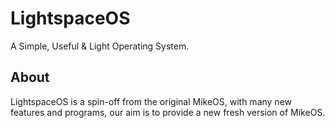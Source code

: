 # LightspaceOS
A Simple, Useful & Light Operating System.

## About
LightspaceOS is a spin-off from the original MikeOS, with many new features and programs, our aim is to provide a new fresh version of MikeOS.
